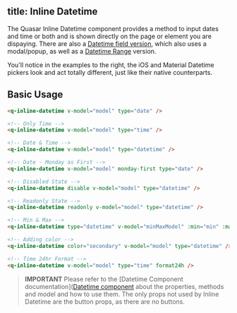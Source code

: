 title: Inline Datetime
---
The Quasar Inline Datetime component provides a method to input dates and time or both and is shown directly on the page or element you are dispaying. There are also a [Datetime field version](/components/datetime.html), which also uses a modal/popup, as well as a [Datetime Range](/components/datetime-range.html) version.

You'll notice in the examples to the right, the iOS and Material Datetime pickers look and act totally different, just like their native counterparts.

<input type="hidden" data-fullpage-demo="form/datetime/inline">

## Basic Usage

``` html
<q-inline-datetime v-model="model" type="date" />

<!-- Only Time -->
<q-inline-datetime v-model="model" type="time" />

<!-- Date & Time -->
<q-inline-datetime v-model="model" type="datetime" />

<!-- Date - Monday as First -->
<q-inline-datetime v-model="model" monday-first type="date" />

<!-- Disabled State -->
<q-inline-datetime disable v-model="model" type="datetime" />

<!-- Readonly State -->
<q-inline-datetime readonly v-model="model" type="datetime" />

<!-- Min & Max -->
<q-inline-datetime type="datetime" v-model="minMaxModel" :min="min" :max="max" />

<!-- Adding color -->
<q-inline-datetime color="secondary" v-model="model" type="datetime" />

<!-- Time 24hr Format -->
<q-inline-datetime v-model="model" type="time" format24h />
```

> **IMPORTANT**
> Please refer to the [Datetime Component documentation]([Datetime component](/components/datetime.html) about the properties, methods and model and how to use them. The only props not used by Inline Datetime are the button props, as there are no buttons.   



